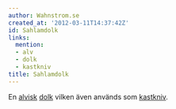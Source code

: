 ```yaml
---
author: Wahnstrom.se
created_at: '2012-03-11T14:37:42Z'
id: Sahlamdolk
links:
  mention:
  - alv
  - dolk
  - kastkniv
title: Sahlamdolk
---
```


En [alvisk][] [dolk] vilken även används som [kastkniv].

  [alvisk]: alv
  [dolk]: dolk
  [kastkniv]: kastkniv